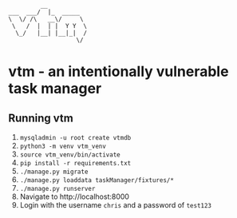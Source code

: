 ```
         __           
___  ___/  |_  _____  
\  \/ /\   __\/     \ 
 \   /  |  | |  Y Y  \
  \_/   |__| |__|_|  /
                   \/                            
```
vtm - an intentionally vulnerable task manager
===

Running vtm
----
1. ```mysqladmin -u root create vtmdb```
2. ```python3 -m venv vtm_venv```
3. ```source vtm_venv/bin/activate```
4. ```pip install -r requirements.txt```
5. ```./manage.py migrate```
6. ```./manage.py loaddata taskManager/fixtures/*```
7. ```./manage.py runserver```
8. Navigate to http://localhost:8000
9. Login with the username `chris` and a password of `test123`

